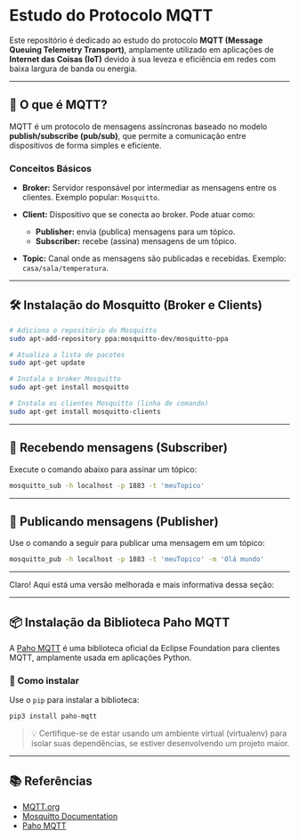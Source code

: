 # Estudo do Protocolo MQTT

Este repositório é dedicado ao estudo do protocolo **MQTT (Message Queuing Telemetry Transport)**, amplamente utilizado em aplicações de **Internet das Coisas (IoT)** devido à sua leveza e eficiência em redes com baixa largura de banda ou energia.

---

## 🔎 O que é MQTT?

MQTT é um protocolo de mensagens assíncronas baseado no modelo **publish/subscribe (pub/sub)**, que permite a comunicação entre dispositivos de forma simples e eficiente.

### Conceitos Básicos

* **Broker:** Servidor responsável por intermediar as mensagens entre os clientes. Exemplo popular: `Mosquitto`.
* **Client:** Dispositivo que se conecta ao broker. Pode atuar como:

  * **Publisher:** envia (publica) mensagens para um tópico.
  * **Subscriber:** recebe (assina) mensagens de um tópico.
* **Topic:** Canal onde as mensagens são publicadas e recebidas. Exemplo: `casa/sala/temperatura`.

---

## 🛠️ Instalação do Mosquitto (Broker e Clients)

```bash
# Adiciona o repositório do Mosquitto
sudo apt-add-repository ppa:mosquitto-dev/mosquitto-ppa

# Atualiza a lista de pacotes
sudo apt-get update

# Instala o broker Mosquitto
sudo apt-get install mosquitto

# Instala os clientes Mosquitto (linha de comando)
sudo apt-get install mosquitto-clients
```

---

## 🔔 Recebendo mensagens (Subscriber)

Execute o comando abaixo para assinar um tópico:

```bash
mosquitto_sub -h localhost -p 1883 -t 'meuTopico'
```

---

## 📢 Publicando mensagens (Publisher)

Use o comando a seguir para publicar uma mensagem em um tópico:

```bash
mosquitto_pub -h localhost -p 1883 -t 'meuTopico' -m 'Olá mundo'
```

---

Claro! Aqui está uma versão melhorada e mais informativa dessa seção:

---

## 📦 Instalação da Biblioteca Paho MQTT

A [Paho MQTT](https://www.eclipse.org/paho/) é uma biblioteca oficial da Eclipse Foundation para clientes MQTT, amplamente usada em aplicações Python.

### 🔧 Como instalar

Use o `pip` para instalar a biblioteca:

```bash
pip3 install paho-mqtt
```

> 💡 Certifique-se de estar usando um ambiente virtual (virtualenv) para isolar suas dependências, se estiver desenvolvendo um projeto maior.

---


## 📚 Referências

* [MQTT.org](https://mqtt.org/)
* [Mosquitto Documentation](https://mosquitto.org/documentation/)
* [Paho MQTT](http://www.steves-internet-guide.com/into-mqtt-python-client/)
